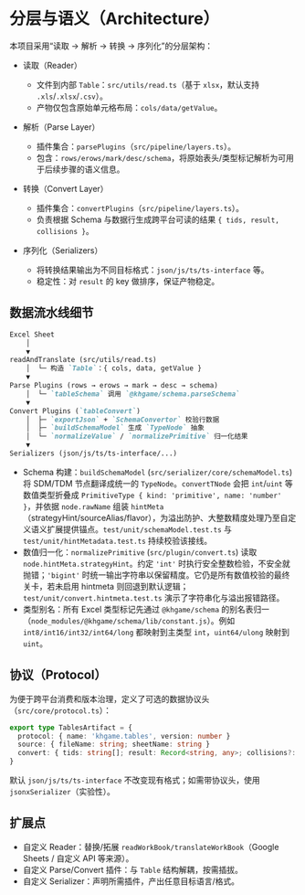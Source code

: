 # 分层与语义（Architecture）

本项目采用“读取 -> 解析 -> 转换 -> 序列化”的分层架构：

- 读取（Reader）
  - 文件到内部 `Table`：`src/utils/read.ts`（基于 `xlsx`，默认支持 `.xls`/`.xlsx`/`.csv`）。
  - 产物仅包含原始单元格布局：`cols/data/getValue`。

- 解析（Parse Layer）
  - 插件集合：`parsePlugins`（`src/pipeline/layers.ts`）。
  - 包含：`rows/erows/mark/desc/schema`，将原始表头/类型标记解析为可用于后续步骤的语义信息。

- 转换（Convert Layer）
  - 插件集合：`convertPlugins`（`src/pipeline/layers.ts`）。
  - 负责根据 Schema 与数据行生成跨平台可读的结果 `{ tids, result, collisions }`。

- 序列化（Serializers）
  - 将转换结果输出为不同目标格式：`json/js/ts/ts-interface` 等。
  - 稳定性：对 `result` 的 key 做排序，保证产物稳定。

## 数据流水线细节

```markdown
Excel Sheet
    │
    ▼
readAndTranslate (src/utils/read.ts)
    │  └─ 构造 `Table`：{ cols, data, getValue }
    ▼
Parse Plugins (rows → erows → mark → desc → schema)
    │  └─ `tableSchema` 调用 `@khgame/schema.parseSchema`
    ▼
Convert Plugins (`tableConvert`)
    │  ├─ `exportJson` + `SchemaConvertor` 校验行数据
    │  ├─ `buildSchemaModel` 生成 `TypeNode` 抽象
    │  └─ `normalizeValue` / `normalizePrimitive` 归一化结果
    ▼
Serializers (json/js/ts/ts-interface/...)
```

- Schema 构建：`buildSchemaModel` (`src/serializer/core/schemaModel.ts`) 将 SDM/TDM 节点翻译成统一的 `TypeNode`。`convertTNode` 会把 `int`/`uint` 等数值类型折叠成 `PrimitiveType { kind: 'primitive', name: 'number' }`，并依据 `node.rawName` 组装 `hintMeta`（strategyHint/sourceAlias/flavor），为溢出防护、大整数精度处理乃至自定义语义扩展提供锚点。`test/unit/schemaModel.test.ts` 与 `test/unit/hintMetadata.test.ts` 持续校验该接线。
- 数值归一化：`normalizePrimitive` (`src/plugin/convert.ts`) 读取 `node.hintMeta.strategyHint`。约定 `'int'` 时执行安全整数检验，不安全就抛错；`'bigint'` 时统一输出字符串以保留精度。它仍是所有数值校验的最终关卡，若未启用 hintmeta 则回退到默认逻辑；`test/unit/convert.hintmeta.test.ts` 演示了字符串化与溢出报错路径。
- 类型别名：所有 Excel 类型标记先通过 `@khgame/schema` 的别名表归一（`node_modules/@khgame/schema/lib/constant.js`）。例如 `int8/int16/int32/int64/long` 都映射到主类型 `int`，`uint64/ulong` 映射到 `uint`。

## 协议（Protocol）

为便于跨平台消费和版本治理，定义了可选的数据协议头（`src/core/protocol.ts`）：

```ts
export type TablesArtifact = {
  protocol: { name: 'khgame.tables', version: number }
  source: { fileName: string; sheetName: string }
  convert: { tids: string[]; result: Record<string, any>; collisions?: ... }
}
```

默认 `json/js/ts/ts-interface` 不改变现有格式；如需带协议头，使用 `jsonxSerializer`（实验性）。

## 扩展点

- 自定义 Reader：替换/拓展 `readWorkBook/translateWorkBook`（Google Sheets / 自定义 API 等来源）。
- 自定义 Parse/Convert 插件：与 `Table` 结构解耦，按需插拔。
- 自定义 Serializer：声明所需插件，产出任意目标语言/格式。
